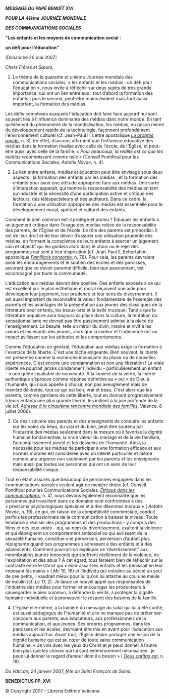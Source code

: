 ***MESSAGE DU PAPE BENOÎT XVI***

***POUR LA 41ème JOURNÉE MONDIALE***

***DES COMMUNICATIONS SOCIALES***

**"Les enfants et les moyens de communication social :**

**un défi pour l'éducation"**

[Dimanche 20 mai 2007]

*Chers Frères et Sœurs,*

1. Le thème de la quarante et unième Journée mondiale des communications sociales, « les enfants et les médias : un défi pour l'éducation », nous invite à réfléchir sur deux sujets de très grande importance, qui ont un lien entre eux : tout d’abord la formation des enfants ; puis le second, peut-être moins évident mais tout aussi important, la formation des médias.

Les défis complexes auxquels l'éducation doit faire face aujourd'hui sont souvent liés à l'influence dominante des médias dans notre monde. En tant qu’élément du phénomène de la mondialisation, les médias, en raison même du développement rapide de la technologie, façonnent profondément l'environnement culturel (cf. Jean-Paul II, Lettre apostolique *[Le progrès rapide](/content/john-paul-ii/fr/apost_letters/documents/hf_jp-ii_apl_20050124_il-rapido-sviluppo.html)*, n. 3). En effet, d’aucuns affirment que l'influence éducative des médias dans la formation rivalise avec celle de l'école, de l'Église, et peut-être aussi avec celle de la famille. « *Pour beaucoup, la réalité est ce que les médias reconnaissent comme telle* » (Conseil Pontifical pour les Communications Sociales, *Aetatis Novae*, n. 4).

2. Le lien entre enfants, médias et éducation peut être envisagé sous deux aspects : la formation des enfants par les médias ; et la formation des enfants pour avoir une attitude appropriée face aux médias. Une sorte d’interaction apparaît, qui montre la responsabilité des médias en tant qu’industrie et la nécessité d’une participation active et critique des lecteurs, des téléspectateurs et des auditeurs. Dans ce cadre, la formation à une utilisation appropriée des médias est essentielle pour le développement moral, spirituel et culturel des enfants.

Comment le bien commun est-il protégé et promu ? Éduquer les enfants à un jugement critique dans l’usage des médias relève de la responsabilité des parents, de l'Église et de l'école. Le rôle des parents est primordial. Il est de leur droit et de leur devoir d’assurer une utilisation prudente des médias, en formant la conscience de leurs enfants à exercer un jugement sain et objectif qui les guidera alors dans le choix ou le rejet des programmes qui sont à leur disposition (cf. Jean-Paul II, Exhortation apostolique *[Familiaris consortio](/content/john-paul-ii/fr/apost_exhortations/documents/hf_jp-ii_exh_19811122_familiaris-consortio.html)*, n. 76). Pour cela, les parents devraient avoir les encouragements et le soutien des écoles et des paroisses, assurant que ce devoir parental difficile, bien que passionnant, est accompagné par toute la communauté.

L'éducation aux médias devrait être positive. Des enfants exposés à ce qui est excellent sur le plan esthétique et moral reçoivent une aide pour développer leur jugement, leur prudence et leur sens du discernement. Il est aussi important de reconnaître la valeur fondamentale de l'exemple des parents et les avantages de la présentation aux jeunes des classiques de la littérature pour enfants, les beaux-arts et la belle musique. Tandis que la littérature populaire aura toujours sa place dans la culture, la tentation du sensationnalisme ne devrait pas être passivement admise à la place de l'enseignement. La beauté, telle un miroir du divin, inspire et vivifie les cœurs et les esprits des jeunes, alors que la laideur et l’indécence ont un impact avilissant sur les attitudes et les comportements.

Comme l'éducation en général, l'éducation aux médias exige la formation à l'exercice de la liberté. C'est une tâche exigeante. Bien souvent, la liberté est présentée comme la recherche incessante du plaisir ou de nouvelles expériences. C'est encore une condamnation et non une libération ! La vraie liberté ne pourrait jamais condamner l'individu - particulièrement un enfant - à une quête insatiable de nouveauté. À la lumière de la vérité, la liberté authentique s’éprouve comme réponse définitive au « oui » de Dieu à l'humanité, qui nous appelle à choisir, non pas aveuglément mais de manière délibérée, tout ce qui est bon, vrai et beau. C’est alors que les parents, comme gardiens de cette liberté, tout en donnant progressivement à leurs enfants une plus grande liberté, les initient à la joie profonde de la vie (cf. *[Adresse à la cinquième rencontre mondiale des familles](/content/benedict-xvi/fr/speeches/2006/july/documents/hf_ben-xvi_spe_20060708_incontro-festivo.html)*, Valence, 8 juillet 2006).

3. Ce désir sincère des parents et des enseignants de conduire les enfants sur les voies du beau, du vrai et du bien, peut être soutenu par l'industrie des médias seulement dans la mesure où il favorise la dignité humaine fondamentale, la vraie valeur du mariage et de la vie familiale, l’accomplissement positif et les desseins de l'humanité. Ainsi, la nécessité pour les médias de participer à une formation efficace et aux normes morales est considérée avec un intérêt particulier et même comme une urgence non seulement par les parents et les enseignants mais aussi par toutes les personnes qui ont un sens de leur responsabilité civique.

Tout en étant assurés que beaucoup de personnes engagées dans les communications sociales veulent agir de manière droite (cf. Conseil Pontifical pour les Communications Sociales, *[Éthique dans les communications](http://www.vatican.va/roman_curia/pontifical_councils/pccs/documents/rc_pc_pccs_doc_20000530_ethics-communications_fr.html)*, n. 4), nous devons également reconnaître que les personnes qui travaillent dans ce domaine sont confrontées à des « pressions psychologiques spéciales et à des dilemmes moraux » ( *Aetatis Novae*, n. 19), ce qui, en raison de la compétitivité commerciale, conduit parfois les professionnels de la communication à baisser le niveau. Toute tendance à réaliser des programmes et des productions - y compris des films et des jeux vidéo - qui, au nom du divertissement, exaltent la violence et qui dépeignent un comportement antisocial ou qui avilissent de la sexualité humaine, constitue une perversion, perversion d’autant plus répugnante quand ces programmes s’adressent à des enfants et à des adolescents. Comment pourrait-on expliquer ce ‘divertissement’ aux innombrables jeunes innocents qui souffrent réellement de la violence, de l'exploitation et des abus ? À cet égard, tous feraient bien de réfléchir sur le contraste entre le Christ qui « embrassait les enfants et les bénissait en leur imposant les mains » ( *Mc* 10, 16) et l’individu qui entraîne au péché un seul de ces petits, il vaudrait mieux pour lui qu'on lui attache au cou une meule de moulin (cf. *Lc* 17, 2). Je lance un nouvel appel aux responsables de l'industrie des médias pour former et encourager les producteurs à sauvegarder le bien commun, à défendre la vérité, à protéger la dignité humaine individuelle et à promouvoir le respect des besoins de la famille.

4. L'Église elle-même, à la lumière du message du salut qui lui a été confié, est aussi pédagogue de l'humanité et elle ne manque pas de prêter son concours aux parents, aux éducateurs, aux professionnels de la communication, et aux jeunes. Ses propres programmes, dans les paroisses et les écoles, devraient être mis en avant pour l’éducation aux médias aujourd'hui. Avant tout, l'Église désire partager une vision de la dignité humaine qui est au cœur de toute saine communication humaine. « Je vois avec les yeux du Christ et je peux donner à l’autre bien plus que les choses qui lui sont extérieurement nécessaires : je peux lui donner le regard d’amour dont il a besoin » ( *[Deus caritas est](/content/benedict-xvi/fr/encyclicals/documents/hf_ben-xvi_enc_20051225_deus-caritas-est.html)*, n. 18).

*Du Vatican, 24 janvier 2007, fête de Saint François de Sales.*

**BENEDICTUS PP. XVI**

© Copyright 2007 - Libreria Editrice Vaticana